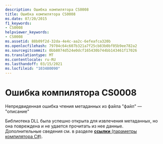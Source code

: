 ```yaml
---
description: Ошибка компилятора CS0008
title: Ошибка компилятора CS0008
ms.date: 07/20/2015
f1_keywords:
- CS0008
helpviewer_keywords:
- CS0008
ms.assetid: 88b09f2d-32da-4e4c-aa2c-6efeafca320b
ms.openlocfilehash: 79704c64c607b321a7f25cb83b0bf05b9ee782a2
ms.sourcegitcommit: 0bb8074d524e0dcf165430b744bb143461f17026
ms.translationtype: MT
ms.contentlocale: ru-RU
ms.lasthandoff: 03/15/2021
ms.locfileid: "103480090"
---
```

# <a name="compiler-error-cs0008"></a>Ошибка компилятора CS0008

Непредвиденная ошибка чтения метаданных из файла "файл" — "описание"  
  
 Библиотека DLL была успешно открыта для извлечения метаданных, но она повреждена и не удается прочитать из нее данные. Дополнительные сведения см. в разделе [ **ссылки** (параметры компилятора C#)](../language-reference/compiler-options/inputs.md#references).
